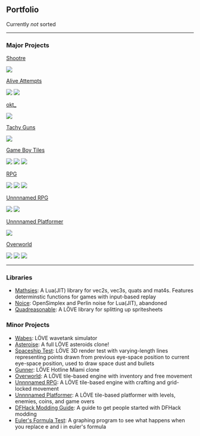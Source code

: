 ## Portfolio

Currently *not* sorted

---

### Major Projects

[Shootre](/major/shootre/main.md)

<img src="images/shootre_screenshot.png?raw=true"/>

[Alive Attempts](/major/alive/main.md)

<img src="images/alive_screenshot_1.png?raw=true"/>
<img src="images/alive_screenshot_2.png?raw=true"/>

[okt_](/major/okt_/main.md)

<img src="images/okt__screenshot.png?raw=true">

[Tachy Guns](/major/tachy_guns/main.md)

<img src="images/tachy_guns_screenshot.png?raw=true">

[Game Boy Tiles](/major/game_boy_tiles/main.md)

<img src="images/gameboytiles_screenshot_1.png?raw=true">
<img src="images/gameboytiles_screenshot_2.png?raw=true">
<img src="images/gameboytiles_screenshot_3.png?raw=true">

[RPG](/major/rpg/main.md)

<img src="images/rpg_screenshot_1.png?raw=true">
<img src="images/rpg_screenshot_2.png?raw=true">
<img src="images/rpg_screenshot_3.png?raw=true">

[Unnnnamed RPG](/major/unnnnamedRPG/main.md)

<img src="images/unnnnamedrpg_screenshot_1.png?raw=true">
<img src="images/unnnnamedrpg_screenshot_2.png?raw=true">

[Unnnnamed Platformer](/major/unnnnamedPlatformer/main.md)

<img src="images/unnnnamedplatformer_screenshot.png?raw=true">

[Overworld](/major/overworld/main.md)

<img src="images/overworld_screenshot_1.png?raw=true">
<img src="images/overworld_screenshot_2.png?raw=true">
<img src="images/overworld_screenshot_3.png?raw=true">

---

### Libraries

- [Mathsies](https://github.com/wolfboyft/mathsies): A Lua(JIT) library for vec2s, vec3s, quats and mat4s. Features determinstic functions for games with input-based replay
- [Noice](https://github.com/wolfboyft/noice): OpenSimplex and Perlin noise for Lua(JIT), abandoned
- [Quadreasonable](https://github.com/wolfboyft/quadreasonable): A LÖVE library for splitting up spritesheets

### Minor Projects

- [Wabes](https://github.com/wolfboyft/wabes): LÖVE wavetank simulator
- [Asteroise](https://github.com/wolfboyft/asteroise): A full LÖVE asteroids clone!
- [Spaceship Test](https://github.com/wolfboyft/spaceshipTest): LÖVE 3D render test with varying-length lines representing points drawn from previous eye-space position to current eye-space position, used to draw space dust and bullets
- [Gunner](https://github.com/wolfboyft/gunner): LÖVE Hotline Miami clone
- [Overworld](https://github.com/wolfboyft/overworld): A LÖVE tile-based engine with inventory and free movement
- [Unnnnamed RPG](https://github.com/wolfboyft/unnnnamedRPG): A LÖVE tile-based engine with crafting and grid-locked movement
- [Unnnnamed Platformer](https://github.com/wolfboyft/unnnnamedPlatformer): A LÖVE tile-based platformer with levels, enemies, coins, and game overs
- [DFHack Modding Guide](https://docs.dfhack.org/en/latest/docs/guides/modding-guide.html): A guide to get people started with DFHack modding
- [Euler's Formula Test](https://github.com/wolfboyft/eulers_formula_test): A graphing program to see what happens when you replace e and i in euler's formula

